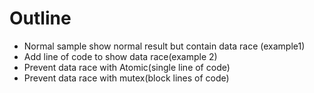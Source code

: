 # Outline
 * Normal sample show normal result but contain data race (example1)
 * Add line of code to show data race(example 2)
 * Prevent data race with Atomic(single line of code)
 * Prevent data race with mutex(block lines of code)